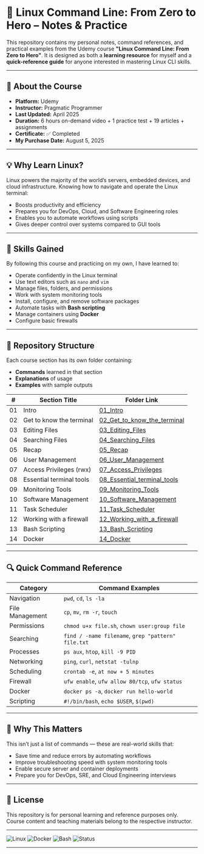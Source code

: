 # 🐧 Linux Command Line: From Zero to Hero – Notes & Practice

This repository contains my personal notes, command references, and practical examples from the Udemy course **"Linux Command Line: From Zero to Hero"**.
It is designed as both a **learning resource** for myself and a **quick-reference guide** for anyone interested in mastering Linux CLI skills.

---

## 📖 About the Course

* **Platform:** Udemy
* **Instructor:** Pragmatic Programmer
* **Last Updated:** April 2025
* **Duration:** 6 hours on-demand video + 1 practice test + 19 articles + assignments
* **Certificate:** ✅ Completed
* **My Purchase Date:** August 5, 2025

---

## 💡 Why Learn Linux?

Linux powers the majority of the world’s servers, embedded devices, and cloud infrastructure.
Knowing how to navigate and operate the Linux terminal:

* Boosts productivity and efficiency
* Prepares you for DevOps, Cloud, and Software Engineering roles
* Enables you to automate workflows using scripts
* Gives deeper control over systems compared to GUI tools

---

## 🚀 Skills Gained

By following this course and practicing on my own, I have learned to:

* Operate confidently in the Linux terminal
* Use text editors such as `nano` and `vim`
* Manage files, folders, and permissions
* Work with system monitoring tools
* Install, configure, and remove software packages
* Automate tasks with **Bash scripting**
* Manage containers using **Docker**
* Configure basic firewalls

---

## 📂 Repository Structure

Each course section has its own folder containing:

* **Commands** learned in that section
* **Explanations** of usage
* **Examples** with sample outputs

| #  | Section Title            | Folder Link                                                      |
| -- | ------------------------ | ---------------------------------------------------------------- |
| 01 | Intro                    | [01\_Intro](01_Intro/)                                           |
| 02 | Get to know the terminal | [02\_Get\_to\_know\_the\_terminal](02_Get_to_know_the_terminal/) |
| 03 | Editing Files            | [03\_Editing\_Files](03_Editing_Files/)                          |
| 04 | Searching Files          | [04\_Searching\_Files](04_Searching_Files/)                      |
| 05 | Recap                    | [05\_Recap](05_Recap/)                                           |
| 06 | User Management          | [06\_User\_Management](06_User_Management/)                      |
| 07 | Access Privileges (rwx)  | [07\_Access\_Privileges](07_Access_Privileges/)                  |
| 08 | Essential terminal tools | [08\_Essential\_terminal\_tools](08_Essential_terminal_tools/)   |
| 09 | Monitoring Tools         | [09\_Monitoring\_Tools](09_Monitoring_Tools/)                    |
| 10 | Software Management      | [10\_Software\_Management](10_Software_Management/)              |
| 11 | Task Scheduler           | [11\_Task\_Scheduler](11_Task_Scheduler/)                        |
| 12 | Working with a firewall  | [12\_Working\_with\_a\_firewall](12_Working_with_a_firewall/)    |
| 13 | Bash Scripting           | [13\_Bash\_Scripting](13_Bash_Scripting/)                        |
| 14 | Docker                   | [14\_Docker](14_Docker/)                                         |

---

## 🔍 Quick Command Reference

| Category        | Command Examples                                   |
| --------------- | -------------------------------------------------- |
| Navigation      | `pwd`, `cd`, `ls -la`                              |
| File Management | `cp`, `mv`, `rm -r`, `touch`                       |
| Permissions     | `chmod u+x file.sh`, `chown user:group file`       |
| Searching       | `find / -name filename`, `grep "pattern" file.txt` |
| Processes       | `ps aux`, `htop`, `kill -9 PID`                    |
| Networking      | `ping`, `curl`, `netstat -tulnp`                   |
| Scheduling      | `crontab -e`, `at now + 5 minutes`                 |
| Firewall        | `ufw enable`, `ufw allow 80/tcp`, `ufw status`     |
| Docker          | `docker ps -a`, `docker run hello-world`           |
| Scripting       | `#!/bin/bash`, `echo $USER`, `$(pwd)`              |

---

## 🎯 Why This Matters

This isn’t just a list of commands — these are real-world skills that:

* Save time and reduce errors by automating workflows
* Improve troubleshooting speed with system monitoring tools
* Enable secure server and container deployments
* Prepare you for DevOps, SRE, and Cloud Engineering interviews

---

## 📜 License

This repository is for personal learning and reference purposes only.
Course content and teaching materials belong to the respective instructor.

---

![Linux](https://img.shields.io/badge/Linux-Udemy-blue)
![Docker](https://img.shields.io/badge/Docker-CLI-orange)
![Bash](https://img.shields.io/badge/Bash-Scripting-brightgreen)
![Status](https://img.shields.io/badge/Status-Completed-success)

---